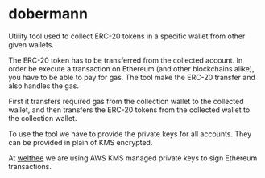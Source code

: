 # dobermann

Utility tool used to collect ERC-20 tokens in a specific wallet from other given wallets. 

The ERC-20 token has to be transferred from the collected account. 
In order be execute a transaction on Ethereum (and other blockchains alike), you have to be able to pay for gas.
The tool make the ERC-20 transfer and also handles the gas.

First it transfers required gas from the collection wallet to the collected wallet, and then transfers 
the ERC-20 tokens from the collected wallet to the collection wallet.

To use the tool we have to provide the private keys for all accounts. They can be provided in plain of KMS encrypted.


At [welthee](https://welthee.com) we are using AWS KMS managed private keys to sign Ethereum transactions.
